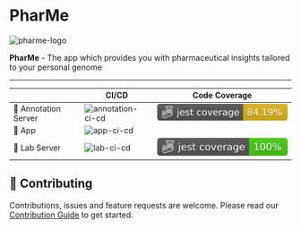 # PharMe

<img width="150" alt="pharme-logo"
src="https://user-images.githubusercontent.com/38653851/158404648-906d5741-66f1-4a90-be1a-4cea92631b90.png">

**PharMe** - The app which provides you with pharmaceutical insights tailored to
your personal genome

---

|                      | CI/CD                                                                                                    | Code Coverage                                                                 |
| -------------------- | -------------------------------------------------------------------------------------------------------- | ----------------------------------------------------------------------------- |
| 📝 Annotation Server | ![annotation-ci-cd](https://github.com/hpi-dhc/PharMe/actions/workflows/annotation-server.yml/badge.svg) | ![annotation-server](./badges/annotation-server/coverage-jest%20coverage.svg) |
| 📱 App               | ![app-ci-cd](https://github.com/hpi-dhc/PharMe/actions/workflows/app.yml/badge.svg)                      |                                                                               |
| 🧪 Lab Server        | ![lab-ci-cd](https://github.com/hpi-dhc/PharMe/actions/workflows/lab-server.yml/badge.svg)               | ![lab-jest](./badges/lab-server/coverage-jest%20coverage.svg)                 |

## 🤝 Contributing

Contributions, issues and feature requests are welcome. Please read our
[Contribution Guide](CONTRIBUTING.md) to get started.
